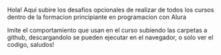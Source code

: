 Hola! Aqui subire los desafios opcionales de realizar de todos los cursos dentro de la formacion principiante en programacion con Alura

   
   Imite el comportamiento que usan en el curso subiendo las carpetas a github, descargandolo se pueden ejecutar en el navegador, o solo ver el codigo, saludos!
